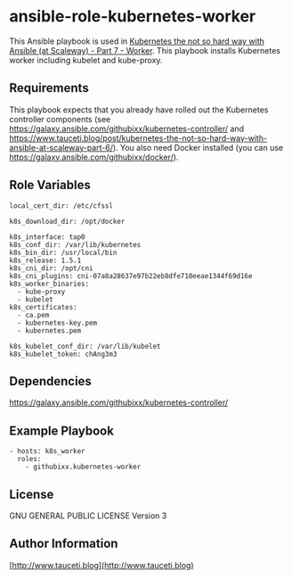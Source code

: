 ansible-role-kubernetes-worker
==============================

This Ansible playbook is used in [Kubernetes the not so hard way with Ansible (at Scaleway) - Part 7 - Worker](https://www.tauceti.blog/post/kubernetes-the-not-so-hard-way-with-ansible-at-scaleway-part-7/). This playbook installs Kubernetes worker including kubelet and kube-proxy.

Requirements
------------

This playbook expects that you already have rolled out the Kubernetes controller components (see https://galaxy.ansible.com/githubixx/kubernetes-controller/ and https://www.tauceti.blog/post/kubernetes-the-not-so-hard-way-with-ansible-at-scaleway-part-6/). You also need Docker installed (you can use https://galaxy.ansible.com/githubixx/docker/).

Role Variables
--------------

```
local_cert_dir: /etc/cfssl

k8s_download_dir: /opt/docker

k8s_interface: tap0
k8s_conf_dir: /var/lib/kubernetes
k8s_bin_dir: /usr/local/bin
k8s_release: 1.5.1
k8s_cni_dir: /opt/cni
k8s_cni_plugins: cni-07a8a28637e97b22eb8dfe710eeae1344f69d16e
k8s_worker_binaries:
  - kube-proxy
  - kubelet
k8s_certificates:
  - ca.pem
  - kubernetes-key.pem
  - kubernetes.pem

k8s_kubelet_conf_dir: /var/lib/kubelet
k8s_kubelet_token: chAng3m3
```

Dependencies
------------

https://galaxy.ansible.com/githubixx/kubernetes-controller/

Example Playbook
----------------

```
- hosts: k8s_worker
  roles:
    - githubixx.kubernetes-worker
```

License
-------

GNU GENERAL PUBLIC LICENSE Version 3

Author Information
------------------

[http://www.tauceti.blog](http://www.tauceti.blog)
